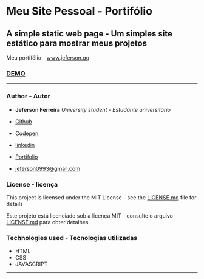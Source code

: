 # Meu Site Pessoal - Portifólio
## A simple static web page - Um simples site estático para mostrar meus projetos

Meu portifólio - www.jeferson.gq

### [DEMO](http://www.jeferson.gq/)

---

### Author - Autor

* **Jeferson Ferreira** *University student - Estudante universitário*

* [Github](https://github.com/jeferson0993)
* [Codepen](https://codepen.io/jeferson0993)
* [linkedin](https://www.linkedin.com/in/jeferson-ferreira-4a036b143)
* [Portifolio](https://www.jeferson.gq/)
* jeferson0993@gmail.com

### License - licença

This project is licensed under the MIT License - see the [LICENSE.md](LICENSE) file for details

Este projeto está licenciado sob a licença MIT - consulte o arquivo [LICENSE.md](LICENSE) para obter detalhes

### Technologies used - Tecnologias utilizadas

* HTML
* CSS
* JAVASCRIPT

---
